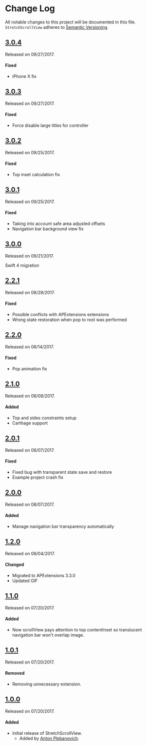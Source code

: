 # Change Log
All notable changes to this project will be documented in this file.
`StretchScrollView` adheres to [Semantic Versioning](http://semver.org/).

## [3.0.4](https://github.com/APUtils/StretchScrollView/releases/tag/3.0.4)
Released on 09/27/2017.

#### Fixed
- iPhone X fix


## [3.0.3](https://github.com/APUtils/StretchScrollView/releases/tag/3.0.3)
Released on 09/27/2017.

#### Fixed
- Force disable large titles for controller


## [3.0.2](https://github.com/APUtils/StretchScrollView/releases/tag/3.0.2)
Released on 09/25/2017.

#### Fixed
- Top inset calculation fix


## [3.0.1](https://github.com/APUtils/StretchScrollView/releases/tag/3.0.1)
Released on 09/25/2017.

#### Fixed
- Taking into account safe area adjusted offsets
- Navigation bar background view fix


## [3.0.0](https://github.com/APUtils/StretchScrollView/releases/tag/3.0.0)
Released on 09/21/2017.

Swift 4 migration


## [2.2.1](https://github.com/APUtils/StretchScrollView/releases/tag/2.2.1)
Released on 08/28/2017.

#### Fixed
- Possible conflicts with APExtensions extensions
- Wrong state restoration when pop to root was performed


## [2.2.0](https://github.com/APUtils/StretchScrollView/releases/tag/2.2.0)
Released on 08/14/2017.

#### Fixed
- Pop animation fix


## [2.1.0](https://github.com/APUtils/StretchScrollView/releases/tag/2.1.0)
Released on 08/08/2017.

#### Added
- Top and sides constraints setup
- Carthage support


## [2.0.1](https://github.com/APUtils/StretchScrollView/releases/tag/2.0.1)
Released on 08/07/2017.

#### Fixed
- Fixed bug with transparent state save and restore
- Example project crash fix


## [2.0.0](https://github.com/APUtils/StretchScrollView/releases/tag/2.0.0)
Released on 08/07/2017.

#### Added
- Manage navigation bar transparency automatically


## [1.2.0](https://github.com/APUtils/StretchScrollView/releases/tag/1.2.0)
Released on 08/04/2017.

#### Changed
- Migrated to APExtensions 3.3.0
- Updated GIF


## [1.1.0](https://github.com/APUtils/StretchScrollView/releases/tag/1.1.0)
Released on 07/20/2017.

#### Added
- Now scrollView pays attention to top contentInset so translucent navigation bar won't overlap image.


## [1.0.1](https://github.com/APUtils/StretchScrollView/releases/tag/1.0.1)
Released on 07/20/2017.

#### Removed
- Removing unnecessary extension.


## [1.0.0](https://github.com/APUtils/StretchScrollView/releases/tag/1.0.0)
Released on 07/20/2017.

#### Added
- Initial release of StretchScrollView.
  - Added by [Anton Plebanovich](https://github.com/anton-plebanovich).

